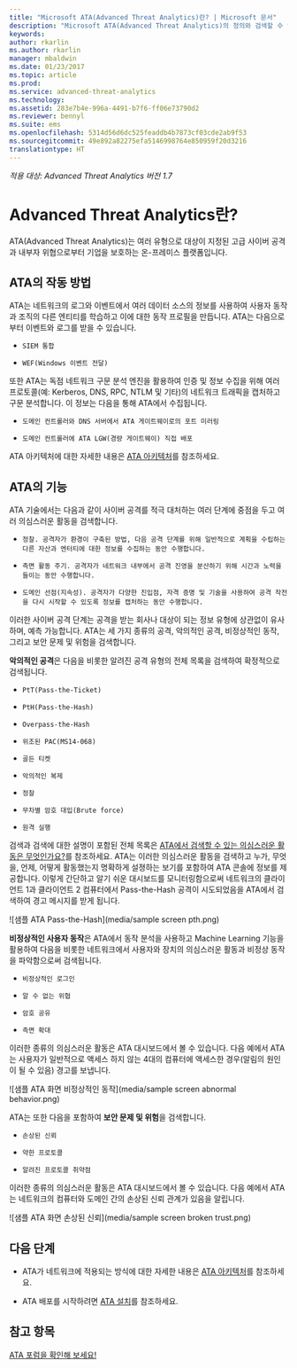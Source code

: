 ```yaml
---
title: "Microsoft ATA(Advanced Threat Analytics)란? | Microsoft 문서"
description: "Microsoft ATA(Advanced Threat Analytics)의 정의와 검색할 수 있는 의심스러운 활동의 종류를 설명합니다."
keywords: 
author: rkarlin
ms.author: rkarlin
manager: mbaldwin
ms.date: 01/23/2017
ms.topic: article
ms.prod: 
ms.service: advanced-threat-analytics
ms.technology: 
ms.assetid: 283e7b4e-996a-4491-b7f6-ff06e73790d2
ms.reviewer: bennyl
ms.suite: ems
ms.openlocfilehash: 5314d56d6dc525feaddb4b7873cf03cde2ab9f53
ms.sourcegitcommit: 49e892a82275efa5146998764e850959f20d3216
translationtype: HT
---
```

*적용 대상: Advanced Threat Analytics 버전 1.7*


# <a name="what-is-advanced-threat-analytics"></a>Advanced Threat Analytics란?
ATA(Advanced Threat Analytics)는 여러 유형으로 대상이 지정된 고급 사이버 공격과 내부자 위협으로부터 기업을 보호하는 온-프레미스 플랫폼입니다.

## <a name="how-ata-works"></a>ATA의 작동 방법
ATA는 네트워크의 로그와 이벤트에서 여러 데이터 소스의 정보를 사용하여 사용자 동작과 조직의 다른 엔티티를 학습하고 이에 대한 동작 프로필을 만듭니다.
ATA는 다음으로부터 이벤트와 로그를 받을 수 있습니다.

-     SIEM 통합
-     WEF(Windows 이벤트 전달)

또한 ATA는 독점 네트워크 구문 분석 엔진을 활용하여 인증 및 정보 수집을 위해 여러 프로토콜(예: Kerberos, DNS, RPC, NTLM 및 기타)의 네트워크 트래픽을 캡처하고 구문 분석합니다. 이 정보는 다음을 통해 ATA에서 수집됩니다.

-     도메인 컨트롤러와 DNS 서버에서 ATA 게이트웨이로의 포트 미러링
-     도메인 컨트롤러에 ATA LGW(경량 게이트웨이) 직접 배포

ATA 아키텍처에 대한 자세한 내용은 [ATA 아키텍처](/advanced-threat-analytics/plan-design/ata-architecture)를 참조하세요.

## <a name="what-does-ata-do"></a>ATA의 기능

ATA 기술에서는 다음과 같이 사이버 공격를 적극 대처하는 여러 단계에 중점을 두고 여러 의심스러운 활동을 검색합니다.

-     정찰. 공격자가 환경이 구축된 방법, 다음 공격 단계를 위해 일반적으로 계획을 수립하는 다른 자산과 엔터티에 대한 정보를 수집하는 동안 수행합니다.
-     측면 활동 주기. 공격자가 네트워크 내부에서 공격 진영을 분산하기 위해 시간과 노력을 들이는 동안 수행합니다.
-     도메인 선점(지속성). 공격자가 다양한 진입점, 자격 증명 및 기술을 사용하여 공격 작전을 다시 시작할 수 있도록 정보를 캡처하는 동안 수행합니다. 

이러한 사이버 공격 단계는 공격을 받는 회사나 대상이 되는 정보 유형에 상관없이 유사하며, 예측 가능합니다.
ATA는 세 가지 종류의 공격, 악의적인 공격, 비정상적인 동작, 그리고 보안 문제 및 위험을 검색합니다.

**악의적인 공격**은 다음을 비롯한 알려진 공격 유형의 전체 목록을 검색하여 확정적으로 검색됩니다.

-     PtT(Pass-the-Ticket)
-     PtH(Pass-the-Hash)
-     Overpass-the-Hash
-     위조된 PAC(MS14-068)
-     골든 티켓
-     악의적인 복제
-     정찰
-     무차별 암호 대입(Brute force)
-     원격 실행

검색과 검색에 대한 설명이 포함된 전체 목록은 [ATA에서 검색할 수 있는 의심스러운 활동은 무엇인가요?](ata-threats.md)를 참조하세요.
ATA는 이러한 의심스러운 활동을 검색하고 누가, 무엇을, 언제, 어떻게 활동했는지 명확하게 설졍하는 보기를 포함하여 ATA 콘솔에 정보를 제공합니다. 이렇게 간단하고 알기 쉬운 대시보드를 모니터링함으로써 네트워크의 클라이언트 1과 클라이언트 2 컴퓨터에서 Pass-the-Hash 공격이 시도되었음을 ATA에서 검색하여 경고 메시지를 받게 됩니다.

 ![샘플 ATA Pass-the-Hash](media/sample screen pth.png)

**비정상적인 사용자 동작**은 ATA에서 동작 분석을 사용하고 Machine Learning 기능을 활용하여 다음을 비롯한 네트워크에서 사용자와 장치의 의심스러운 활동과 비정상 동작을 파악함으로써 검색됩니다.

-     비정상적인 로그인
-     알 수 없는 위협
-     암호 공유
-     측면 확대


이러한 종류의 의심스러운 활동은 ATA 대시보드에서 볼 수 있습니다. 다음 예에서 ATA는 사용자가 일반적으로 액세스 하지 않는 4대의 컴퓨터에 액세스한 경우(알림의 원인이 될 수 있음) 경고를 보냅니다.

 ![샘플 ATA 화면 비정상적인 동작](media/sample screen abnormal behavior.png) 

ATA는 또한 다음을 포함하여 **보안 문제 및 위험**을 검색합니다.

-     손상된 신뢰
-     약한 프로토콜
-     알려진 프로토콜 취약점

이러한 종류의 의심스러운 활동은 ATA 대시보드에서 볼 수 있습니다. 다음 예에서 ATA는 네트워크의 컴퓨터와 도메인 간의 손상된 신뢰 관계가 있음을 알립니다.

  ![샘플 ATA 화면 손상된 신뢰](media/sample screen broken trust.png)


## <a name="whats-next"></a>다음 단계

-   ATA가 네트워크에 적용되는 방식에 대한 자세한 내용은 [ATA 아키텍처](/advanced-threat-analytics/plan-design/ata-architecture)를 참조하세요.

-   ATA 배포를 시작하려면 [ATA 설치](/advanced-threat-analytics/deploy-use/install-ata-step1)를 참조하세요.

## <a name="see-also"></a>참고 항목
[ATA 포럼을 확인해 보세요!](https://social.technet.microsoft.com/Forums/security/home?forum=mata)
